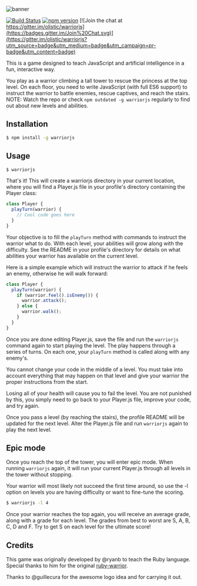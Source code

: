 ![banner](https://s3.amazonaws.com/f.cl.ly/items/2z1v1z1v0i1j0y192k30/WarriorJS%20Banner.png)

[![Build Status](https://travis-ci.org/olistic/warriorjs.svg?branch=master)](https://travis-ci.org/olistic/warriorjs)
[![npm version](https://badge.fury.io/js/warriorjs.svg)](http://badge.fury.io/js/warriorjs)
[![Join the chat at https://gitter.im/olistic/warriorjs](https://badges.gitter.im/Join%20Chat.svg)](https://gitter.im/olistic/warriorjs?utm_source=badge&utm_medium=badge&utm_campaign=pr-badge&utm_content=badge)

This is a game designed to teach JavaScript and artificial intelligence in a fun, interactive way.

You play as a warrior climbing a tall tower to rescue the princess at the top level. On each floor, you need to write JavaScript (with full ES6 support) to instruct the warrior to battle enemies, rescue captives, and reach the stairs.
NOTE: Watch the repo or check `npm outdated -g warriorjs` regularly to find out about new levels and abilities.

## Installation

```bash
$ npm install -g warriorjs
```

## Usage

```bash
$ warriorjs
```

That's it! This will create a warriorjs directory in your current location, where you will find a Player.js file in your profile's directory containing the Player class:

```javascript
class Player {
  playTurn(warrior) {
    // Cool code goes here
  }
}
```

Your objective is to fill the `playTurn` method with commands to instruct the warrior what to do. With each level, your abilities will grow along with the difficulty. See the README in your profile's directory for details on what abilities your warrior has available on the current level.

Here is a simple example which will instruct the warrior to attack if he feels an enemy, otherwise he will walk forward:

```javascript
class Player {
  playTurn(warrior) {
    if (warrior.feel().isEnemy()) {
      warrior.attack();
    } else {
      warrior.walk();
    }
  }
}
```

Once you are done editing Player.js, save the file and run the `warriorjs` command again to start playing the level. The play happens through a series of turns. On each one, your `playTurn` method is called along with any enemy's.

You cannot change your code in the middle of a level. You must take into account everything that may happen on that level and give your warrior the proper instructions from the start.

Losing all of your health will cause you to fail the level. You are not punished by this, you simply need to go back to your Player.js file, improve your code, and try again.

Once you pass a level (by reaching the stairs), the profile README will be updated for the next level. Alter the Player.js file and run `warriorjs` again to play the next level.

## Epic mode

Once you reach the top of the tower, you will enter epic mode. When running `warriorjs` again, it will run your current Player.js through all levels in the tower without stopping.

Your warrior will most likely not succeed the first time around, so use the -l option on levels you are having difficulty or want to fine-tune the scoring.

```bash
$ warriorjs -l 4
```

Once your warrior reaches the top again, you will receive an average grade, along with a grade for each level. The grades from best to worst are S, A, B, C, D and F. Try to get S on each level for the ultimate score!

## Credits

This game was originally developed by @ryanb to teach the Ruby language. Special thanks to him for the original [ruby-warrior](https://github.com/ryanb/ruby-warrior).

Thanks to @guillecura for the awesome logo idea and for carrying it out.








